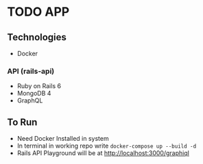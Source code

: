# TODO APP

## Technologies

- Docker

### API (rails-api)

- Ruby on Rails 6
- MongoDB 4
- GraphQL

## To Run

- Need Docker Installed in system
- In terminal in working repo write `docker-compose up --build -d`
- Rails API Playground will be at [http://localhost:3000/graphiql](http://localhost:3000/graphiql)
